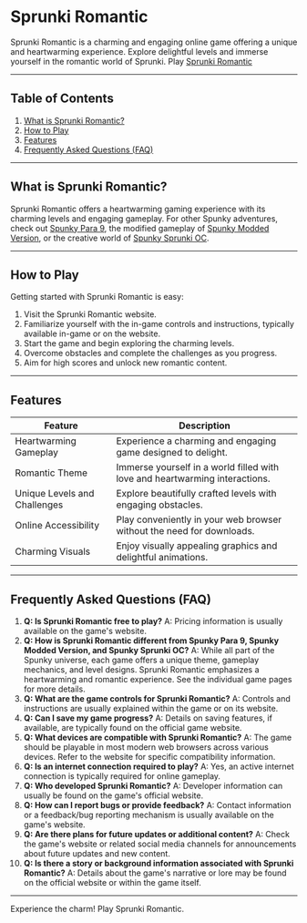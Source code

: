 # Sprunki Romantic

Sprunki Romantic is a charming and engaging online game offering a unique and heartwarming experience. Explore delightful levels and immerse yourself in the romantic world of Sprunki. Play [Sprunki Romantic](https://spunky.games/sprunki-romantic)


---

## Table of Contents

1. [What is Sprunki Romantic?](#what-is-sprunki-romantic)
2. [How to Play](#how-to-play)
3. [Features](#features)
4. [Frequently Asked Questions (FAQ)](#faq)


---

## What is Sprunki Romantic? <a name="what-is-sprunki-romantic"></a>

Sprunki Romantic offers a heartwarming gaming experience with its charming levels and engaging gameplay.  For other Spunky adventures, check out [Spunky Para 9](https://spunky.games/spunky-para-9), the modified gameplay of [Spunky Modded Version](https://spunky.games/spunky-modded-version), or the creative world of [Spunky Sprunki OC](https://spunky.games/sprunki-oc).


---

## How to Play <a name="how-to-play"></a>

Getting started with Sprunki Romantic is easy:

1. Visit the Sprunki Romantic website.
2. Familiarize yourself with the in-game controls and instructions, typically available in-game or on the website.
3. Start the game and begin exploring the charming levels.
4. Overcome obstacles and complete the challenges as you progress.
5. Aim for high scores and unlock new romantic content.


---

## Features <a name="features"></a>

| Feature | Description |
|---|---|
| Heartwarming Gameplay | Experience a charming and engaging game designed to delight. |
| Romantic Theme | Immerse yourself in a world filled with love and heartwarming interactions. |
| Unique Levels and Challenges | Explore beautifully crafted levels with engaging obstacles. |
| Online Accessibility | Play conveniently in your web browser without the need for downloads. |
| Charming Visuals | Enjoy visually appealing graphics and delightful animations. |



---

## Frequently Asked Questions (FAQ) <a name="faq"></a>

1. **Q: Is Sprunki Romantic free to play?** A: Pricing information is usually available on the game's website.
2. **Q: How is Sprunki Romantic different from Spunky Para 9, Spunky Modded Version, and Spunky Sprunki OC?** A: While all part of the Spunky universe, each game offers a unique theme, gameplay mechanics, and level designs. Sprunki Romantic emphasizes a heartwarming and romantic experience. See the individual game pages for more details.
3. **Q: What are the game controls for Sprunki Romantic?** A: Controls and instructions are usually explained within the game or on its website.
4. **Q: Can I save my game progress?** A: Details on saving features, if available, are typically found on the official game website.
5. **Q: What devices are compatible with Sprunki Romantic?** A: The game should be playable in most modern web browsers across various devices. Refer to the website for specific compatibility information.
6. **Q: Is an internet connection required to play?** A: Yes, an active internet connection is typically required for online gameplay.
7. **Q: Who developed Sprunki Romantic?** A: Developer information can usually be found on the game's official website.
8. **Q: How can I report bugs or provide feedback?** A:  Contact information or a feedback/bug reporting mechanism is usually available on the game's website.
9. **Q: Are there plans for future updates or additional content?** A: Check the game's website or related social media channels for announcements about future updates and new content.
10. **Q: Is there a story or background information associated with Sprunki Romantic?** A: Details about the game's narrative or lore may be found on the official website or within the game itself.



---

Experience the charm! Play Sprunki Romantic.
